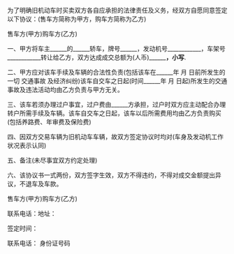 
 


为了明确旧机动车时买卖双方各自应承担的法律责任及义务，经双方自愿同意签定以下协议：(售车方简称为甲方，购车方简称为乙方)


售车方(甲方)购车方(乙方)


一、甲方将车主______的______轿车，牌号______，发动机号____________，车架号____________转让给乙方，双方达成成交总额为(人币)____________，小写______.


二、甲方应对该车手续及车辆的合法性负责(包括该车在______年 月 日前所发生的一切
交通事故
及经济纠纷)该车自交车之日起(时间______年 月 日起)所发生的交通事故及违法活动均由乙方负责与甲方无关。


三、该车若须办理过户事宜，过户费由______方承担，过户时双方应主动配合办理转户所需手续及车辆。该车自交车之日起，该车以后所需费用均由乙方负责购买(包括养路费、年审费及保险费)


四、因双方交易车辆为旧机动车车辆，故双方签定协议时均对(车身及发动机工作状况表示认同)


五、备注(未尽事宜双方约定处理)


六、该协议书一式两份，双方签字生效，双方不得违约，不得对成交金额提出异议，不退车及车款。


售车方(甲方)购车方(乙方)


联系电话：地址：


签定时间：


联系电话： 身份证号码
 


 

 
 
 
 
 
  


  
 

  


  


  
 
 
 
 

